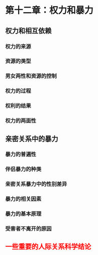 # 第十二章：权力和暴力

## 权力和相互依赖

### 权力的来源

### 资源的类型

### 男女两性和资源的控制

### 权力的过程

### 权利的结果

### 权力的两面性

## 亲密关系中的暴力

### 暴力的普遍性

### 伴侣暴力的种类

### 亲密关系暴力中的性别差异

### 暴力的相关因素

### 暴力的基本原理

### 受害者不离开的原因

## <font color=red>一些重要的人际关系科学结论</font>